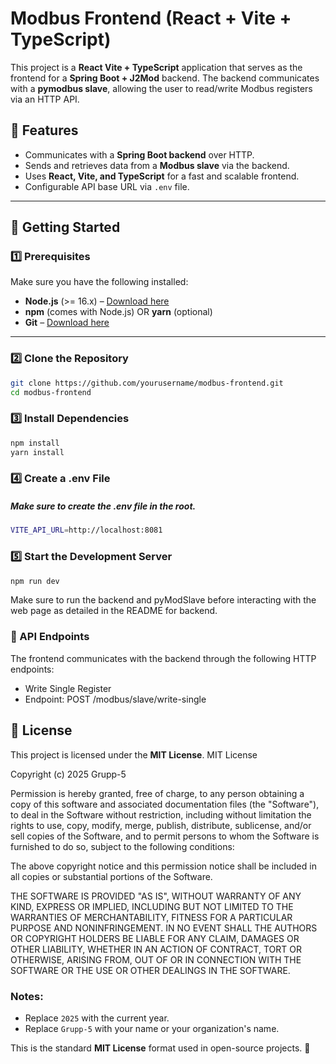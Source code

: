 # **Modbus Frontend (React + Vite + TypeScript)**

This project is a **React Vite + TypeScript** application that serves as the frontend for a **Spring Boot + J2Mod** backend. The backend communicates with a **pymodbus slave**, allowing the user to read/write Modbus registers via an HTTP API.

## **📌 Features**

- Communicates with a **Spring Boot backend** over HTTP.
- Sends and retrieves data from a **Modbus slave** via the backend.
- Uses **React, Vite, and TypeScript** for a fast and scalable frontend.
- Configurable API base URL via `.env` file.

---

## **🚀 Getting Started**

### **1️⃣ Prerequisites**

Make sure you have the following installed:

- **Node.js** (>= 16.x) – [Download here](https://nodejs.org/)
- **npm** (comes with Node.js) OR **yarn** (optional)
- **Git** – [Download here](https://git-scm.com/)

---

### **2️⃣ Clone the Repository**

```sh
git clone https://github.com/yourusername/modbus-frontend.git
cd modbus-frontend
```

### **3️⃣ Install Dependencies**

```sh
npm install
yarn install
```

### **4️⃣ Create a .env File**

##### Make sure to create the .env file in the root.

```sh
VITE_API_URL=http://localhost:8081
```

### **5️⃣ Start the Development Server**

```sh
npm run dev
```

Make sure to run the backend and pyModSlave before interacting with the web page as detailed in the README for backend.

### 📡 API Endpoints

The frontend communicates with the backend through the following HTTP endpoints:

- Write Single Register
- Endpoint: POST /modbus/slave/write-single

## 📜 License

This project is licensed under the **MIT License**.
MIT License

Copyright (c) 2025 Grupp-5

Permission is hereby granted, free of charge, to any person obtaining a copy
of this software and associated documentation files (the "Software"), to deal
in the Software without restriction, including without limitation the rights
to use, copy, modify, merge, publish, distribute, sublicense, and/or sell
copies of the Software, and to permit persons to whom the Software is
furnished to do so, subject to the following conditions:

The above copyright notice and this permission notice shall be included in all
copies or substantial portions of the Software.

THE SOFTWARE IS PROVIDED "AS IS", WITHOUT WARRANTY OF ANY KIND, EXPRESS OR
IMPLIED, INCLUDING BUT NOT LIMITED TO THE WARRANTIES OF MERCHANTABILITY,
FITNESS FOR A PARTICULAR PURPOSE AND NONINFRINGEMENT. IN NO EVENT SHALL THE
AUTHORS OR COPYRIGHT HOLDERS BE LIABLE FOR ANY CLAIM, DAMAGES OR OTHER
LIABILITY, WHETHER IN AN ACTION OF CONTRACT, TORT OR OTHERWISE, ARISING FROM,
OUT OF OR IN CONNECTION WITH THE SOFTWARE OR THE USE OR OTHER DEALINGS IN THE
SOFTWARE.

### Notes:

- Replace `2025` with the current year.
- Replace `Grupp-5` with your name or your organization's name.

This is the standard **MIT License** format used in open-source projects. 🚀
